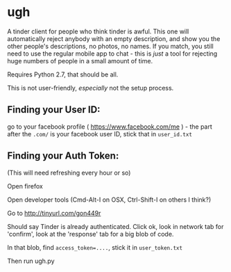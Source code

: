 ugh
===

A tinder client for people who think tinder is awful. This one will automatically reject anybody with an empty description, and show you the other people's descriptions, no photos, no names. If you match, you still need to use the regular mobile app to chat - this is *just* a tool for rejecting huge numbers of people in a small amount of time.

Requires Python 2.7, that should be all.

This is not user-friendly, *especially* not the setup process.


Finding your User ID:
---------------------
go to your facebook profile ( https://www.facebook.com/me ) - the part after the `.com/` is your facebook user ID, stick that in `user_id.txt`


Finding your Auth Token:
------------------------
(This will need refreshing every hour or so)

Open firefox

Open developer tools (Cmd-Alt-I on OSX, Ctrl-Shift-I on others I think?)

Go to http://tinyurl.com/gon449r

Should say Tinder is already authenticated. Click ok, look in network tab for 'confirm', look at the 'response' tab for a big blob of code.

In that blob, find `access_token=....`, stick it in `user_token.txt`

Then run ugh.py

